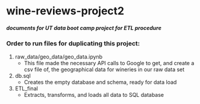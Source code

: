 # wine-reviews-project2
##### documents for UT data boot camp project for ETL procedure

### Order to run files for duplicating this project:
1. raw_data/geo_data/geo_data.ipynb  
    * This file made the necessary API calls to Google to get, and create a csv file of, the geographical data for wineries in our raw data set
2. db.sql  
    * Creates the empty database and schema, ready for data load 
2. ETL_final  
    * Extracts, transforms, and loads all data to SQL database 
